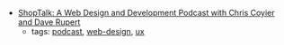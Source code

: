 * [ShopTalk: A Web Design and Development Podcast with Chris Coyier and Dave Rupert](http://shoptalkshow.com/)
    * tags: [podcast](../tags/podcast.md), [web-design](../tags/web-design.md), [ux](../tags/ux.md)
